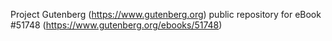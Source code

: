 Project Gutenberg (https://www.gutenberg.org) public repository for
eBook #51748 (https://www.gutenberg.org/ebooks/51748)
